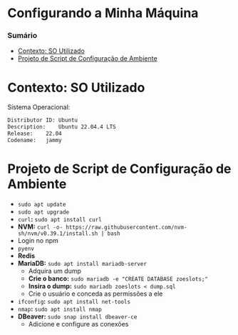 # Configurando a Minha Máquina

### Sumário

- [Contexto: SO Utilizado](#contexto-so-utilizado)
- [Projeto de Script de Configuração de Ambiente](#projeto-script-configuracao-ambiente)

# <a id="contexto-so-utilizado"></a>Contexto: SO Utilizado

Sistema Operacional:

```bash
Distributor ID:	Ubuntu
Description:	Ubuntu 22.04.4 LTS
Release:	22.04
Codename:	jammy
```

# <a id="projeto-script-configuracao-ambiente"></a>Projeto de Script de Configuração de Ambiente

- `sudo apt update`
- `sudo apt upgrade`
- `curl`**:** `sudo apt install curl`
- **NVM:** `curl -o- https://raw.githubusercontent.com/nvm-sh/nvm/v0.39.1/install.sh | bash`
- Login no npm
- `pyenv`
- **Redis**
- **MariaDB:** `sudo apt install mariadb-server`
    + Adquira um dump
    + **Crie o banco:** `sudo mariadb -e "CREATE DATABASE zoeslots;"`
    + **Insira o dump:** `sudo mariadb zoeslots < dump.sql`
    + Crie o usuário e conceda as permissões a ele
- `ifconfig`**:** `sudo apt install net-tools`
- `nmap`**:** `sudo apt install nmap`
- **DBeaver:** `sudo snap install dbeaver-ce`
    + Adicione e configure as conexões